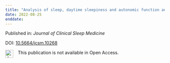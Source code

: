 ```yaml
---
title: "Analysis of sleep, daytime sleepiness and autonomic function and multiple system atrophy and Parkinson disease: a prospective study"
date: 2022-08-25
enddate:
---
```


Published in: *Journal of Clinical Sleep Medicine*

DOI: [10.5664/jcsm.10268](https://doi.org/10.5664/jcsm.10268)

<img src="https://upload.wikimedia.org/wikipedia/commons/thumb/0/0e/Closed_Access_logo_transparent.svg/1200px-Closed_Access_logo_transparent.svg.png" alt="drawing" width="25" align="left"/> &nbsp;&nbsp;&nbsp;This publication is not available in Open Access.


